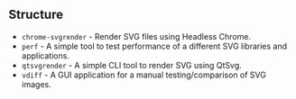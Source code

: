 ## Structure

- `chrome-svgrender` - Render SVG files using Headless Chrome.
- `perf` - A simple tool to test performance of a different SVG libraries and applications.
- `qtsvgrender` - A simple CLI tool to render SVG using QtSvg.
- `vdiff` - A GUI application for a manual testing/comparison of SVG images.
